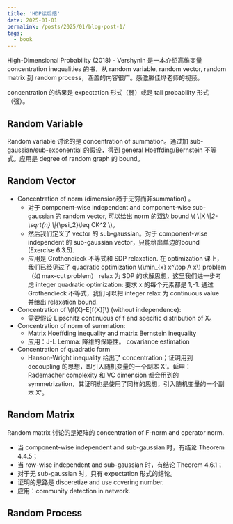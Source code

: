```yaml
---
title: 'HDP读后感'
date: 2025-01-01
permalink: /posts/2025/01/blog-post-1/
tags:
  - book
---
```

High-Dimensional Probability (2018) - Vershynin 是一本介绍高维变量 concentration inequalities 的书，从 random variable, random vector, random matrix 到 random process，涵盖的内容很广。感激滕佳烨老师的视频。

concentration 的结果是 expectation 形式（弱）或是 tail probability 形式（强）。

## Random Variable

Random variable 讨论的是 concentration of summation。通过加 sub-gaussian/sub-exponential 的假设，得到 general Hoeffding/Bernstein 不等式。应用是 degree of random graph 的 bound。

## Random Vector

- Concentration of norm (dimension趋于无穷而非summation) 。
  - 对于 component-wise independent and component-wise sub-gaussian 的 random vector, 可以给出 norm 的双边 bound \\( \\|X \\|_2-\sqrt{n} \\|_{\psi_2}\leq CK^2 \\)。
  - 然后我们定义了 vector 的 sub-gaussian。对于 component-wise independent 的 sub-gaussian vector，只能给出单边的bound (Exercise 6.3.5). 
  - 应用是 Grothendieck 不等式和 SDP relaxation. 在 optimization 课上，我们已经见过了 quadratic optimization \\(\min_{x} x^\top A x\\) problem （如 max-cut problem） relax 为 SDP 的求解思想，这里我们进一步考虑 integer quadratic optimization: 要求 x 的每个元素都是 1,-1. 通过Grothendieck 不等式，我们可以把 integer relax 为 continuous value 并给出 relaxation bound.
- Concentration of \\(f(X)-E[f(X)]\\) (without independence):
  - 需要假设 Lipschitz continuous of f and specific distribution of X。
- Concentration of norm of summation: 
  - Matrix Hoeffding inequality and matrix Bernstein inequality
  - 应用：J-L Lemma: 降维的保距性。 covariance estimation
- Concentration of quadratic form
  - Hanson-Wright inequality 给出了 concentration；证明用到 decoupling 的思想，即引入随机变量的一个副本 X'。延申：Rademacher complexity 和 VC dimension 都会用到的 symmetrization，其证明也是使用了同样的思想，引入随机变量的一个副本 X'。

## Random Matrix

Random matrix 讨论的是矩阵的 concentration of F-norm and operator norm. 
- 当 component-wise independent and sub-gaussian 时，有结论 Theorem 4.4.5；
- 当 row-wise independent and sub-gaussian 时，有结论 Theorem 4.6.1；
- 对于无 sub-gaussian 时，只有 expectation 形式的结论。
- 证明的思路是 disceretize and use covering number. 
- 应用：community detection in network.


## Random Process
